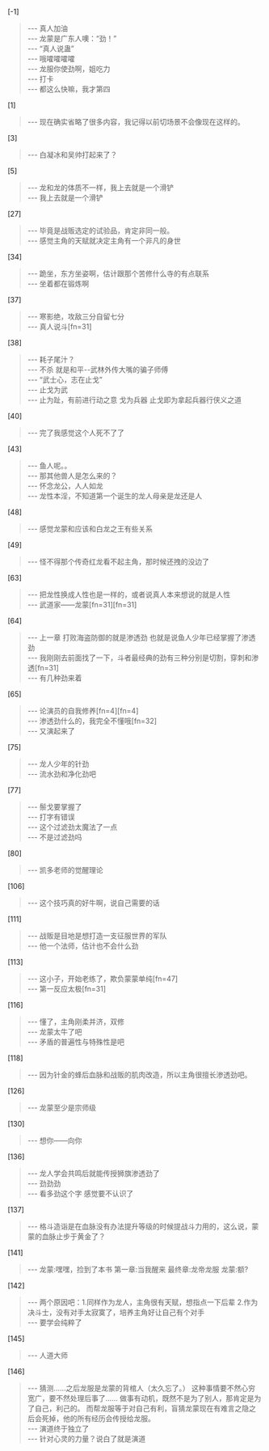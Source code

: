 
[-1] 
>--- 真人加油<br>
>--- 龙蒙是广东人噢：“劲！”<br>
>--- “真人说蛊”<br>
>--- 哦嚯嚯嚯嚯<br>
>--- 龙服你使劲啊，姐吃力<br>
>--- 打卡<br>
>--- 都这么快嘛，我才第四<br>

[1] 
>--- 现在确实省略了很多内容，我记得以前切场景不会像现在这样的。<br>

[3] 
>--- 白凝冰和吴帅打起来了？<br>

[5] 
>--- 龙和龙的体质不一样，我上去就是一个滑铲<br>
>--- 我上去就是一个滑铲<br>

[27] 
>--- 毕竟是战贩选定的试验品，肯定非同一般。<br>
>--- 感觉主角的天赋就决定主角有一个非凡的身世<br>

[34] 
>--- 跪坐，东方坐姿啊，估计跟那个苦修什么寺的有点联系<br>
>--- 坐着都在锻炼啊<br>

[37] 
>--- 寒影绝，攻敌三分自留七分<br>
>--- 真人说斗[fn=31]<br>

[38] 
>--- 耗子尾汁？<br>
>--- 不杀 就是和平--武林外传大嘴的骗子师傅<br>
>--- “武士心，志在止戈”<br>
>--- 止戈为武<br>
>--- 止为趾，有前进行动之意
戈为兵器
止戈即为拿起兵器行侠义之道<br>

[40] 
>--- 完了我感觉这个人死不了了<br>

[43] 
>--- 鱼人呢。。<br>
>--- 那其他兽人是怎么来的？<br>
>--- 怀念龙公，人人如龙<br>
>--- 龙性本淫，不知道第一个诞生的龙人母亲是龙还是人<br>

[48] 
>--- 感觉龙蒙和应该和白龙之王有些关系<br>

[49] 
>--- 怪不得那个传奇红龙看不起主角，那时候还拽的没边了<br>

[63] 
>--- 把龙性换成人性也是一样的，或者说真人本来想说的就是人性<br>
>--- 武道家——龙蒙[fn=31][fn=31]<br>

[64] 
>--- 上一章 打败海盗防御的就是渗透劲  也就是说鱼人少年已经掌握了渗透劲<br>
>--- 我刚刚去前面找了一下，斗者最经典的劲有三种分别是切割，穿刺和渗透[fn=31]<br>
>--- 有几种劲来着<br>

[65] 
>--- 论演员的自我修养[fn=4][fn=4]<br>
>--- 渗透劲什么的，我完全不懂哦[fn=32]<br>
>--- 又演起来了<br>

[75] 
>--- 龙人少年的针劲<br>
>--- 流水劲和净化劲吧<br>

[77] 
>--- 鬃戈要掌握了<br>
>--- 打字有错误<br>
>--- 这个过滤劲太魔法了一点<br>
>--- 不是过滤劲吗<br>

[80] 
>--- 凯多老师的觉醒理论<br>

[106] 
>--- 这个技巧真的好牛啊，说自己需要的话<br>

[111] 
>--- 战贩是目地是想打造一支征服世界的军队<br>
>--- 他一个法师，估计也不会什么劲<br>

[113] 
>--- 这小子，开始老练了，欺负蒙蒙单纯[fn=47]<br>
>--- 第一反应太极[fn=31]<br>

[116] 
>--- 懂了，主角刚柔并济，双修<br>
>--- 龙蒙太牛了吧<br>
>--- 矛盾的普遍性与特殊性是吧<br>

[118] 
>--- 因为针金的蜂后血脉和战贩的肌肉改造，所以主角很擅长渗透劲吧。<br>

[126] 
>--- 龙蒙至少是宗师级<br>

[130] 
>--- 想你——向你<br>

[136] 
>--- 龙人学会共鸣后就能传授狮旗渗透劲了<br>
>--- 劲劲劲<br>
>--- 看多劲这个字
感觉要不认识了<br>

[137] 
>--- 格斗造诣是在血脉没有办法提升等级的时候提战斗力用的，这么说，蒙蒙的血脉止步于黄金了？<br>

[141] 
>--- 龙蒙:嘿嘿，捡到了本书
第一章:当我醒来
最终章:龙帝龙服
龙蒙:额?<br>

[142] 
>--- 两个原因吧：1.同样作为龙人，主角很有天赋，想指点一下后辈
2.作为决斗士，没有对手太寂寞了，培养主角好让自己有个对手<br>
>--- 要学会纯粹了<br>

[145] 
>--- 人道大师<br>

[146] 
>--- 猜测……之后龙服是龙蒙的背棺人（太久忘了。）
这种事情要不然心穷宽广，要不然处理后事了……
做事有动机，既然不是为了别人，那肯定是为了自己，利己的。
而帮龙服等于对自己有利，盲猜龙蒙现在有难言之隐之后会死掉，他的所有经历会传授给龙服。<br>
>--- 演道终于独立了<br>
>--- 针对心灵的力量？说白了就是演道<br>
